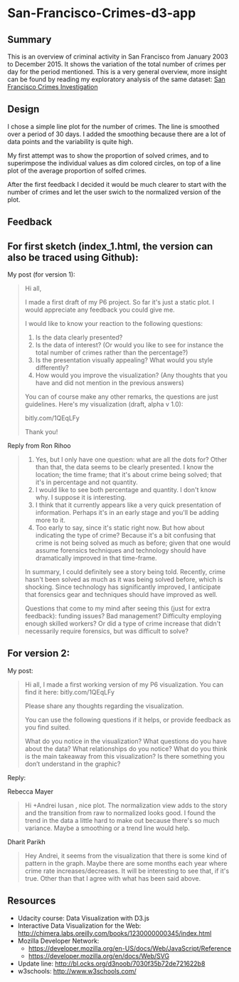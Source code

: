 # San-Francisco-Crimes-d3-app

 ## Summary 

This is an overview of criminal activity in San Francisco from January 2003 
to December 2015. It shows the variation of the total number of crimes per day
for the period mentioned. This is a very general overview, more insight can be
found by reading my exploratory analysis of the same dataset: 
[San Francisco Crimes Investigation](https://s3.amazonaws.com/andrei-iusan-ud-dand/P4_-_San_Francisco_Crimes_-_Andrei_Iusan.html)

## Design

I chose a simple line plot for the number of crimes. The line is smoothed over
a period of 30 days. I added the smoothing because there are a lot of data 
points and the variability is quite high.

My first attempt was to show the proportion of solved crimes, and to 
superimpose the individual values as dim colored circles, on top of a line
plot of the average proportion of solfed crimes.

After the first feedback I decided it would be much clearer to start with the
number of crimes and let the user swich to the normalized version of the plot.

## Feedback

For first sketch (index_1.html, the version can also be traced using Github):
---

My post (for version 1):

>Hi all,
>
>I made a first draft of my P6 project. So far it's just a static plot. 
>I would appreciate any feedback you could give me.
>
>I would like to know your reaction to the following questions:
>
>1. Is the data clearly presented?
>2. Is the data of interest? (Or would you like to see for instance the total
>number of crimes rather than the percentage?)
>3. Is the presentation visually appealing? What would you style differently?
>4. How would you improve the visualization? (Any thoughts that you have and
>did not mention in the previous answers)
>
>You can of course make any other remarks, the questions are just guidelines.
>Here's my visualization (draft, alpha v 1.0):
>
>bitly.com/1QEqLFy
>
>Thank you!﻿

Reply from Ron Rihoo

>1. Yes, but I only have one question: what are all the dots for? Other than
>that, the data seems to be clearly presented. I know the location; the time
>frame; that it's about crime being solved; that it's in percentage and not
>quantity.
>2. I would like to see both percentage and quantity. I don't know why.
>I suppose it is interesting.
>3. I think that it currently appears like a very quick presentation of
>information. Perhaps it's in an early stage and you'll be adding more to it.
>4. Too early to say, since it's static right now. But how about indicating the
>type of crime? Because it's a bit confusing that crime is not being solved 
>as much as before; given that one would assume forensics techniques and 
>technology should have dramatically improved in that time-frame.
>
>In summary, I could definitely see a story being told. Recently, crime hasn't
>been solved as much as it was being solved before, which is shocking. Since
>technology has significantly improved, I anticipate that forensics gear and
>techniques should have improved as well.
>
>Questions that come to my mind after seeing this (just for extra feedback):
>funding issues? Bad management? Difficulty employing enough skilled workers?
>Or did a type of crime increase that didn't necessarily require forensics,
>but was difficult to solve?

For version 2:
---

My post:

>Hi all,
>I made a first working version of my P6 visualization. You can find it here:
>bitly.com/1QEqLFy
>
>Please share any thoughts regarding the visualization.
>
>You can use the following questions if it helps, or provide feedback as you
>find suited.
>
>What do you notice in the visualization?
>What questions do you have about the data?
>What relationships do you notice?
>What do you think is the main takeaway from this visualization?
>Is there something you don’t understand in the graphic?

Reply:

Rebecca Mayer
>Hi +Andrei Iusan , nice plot. The normalization view adds to the story 
>and the transition from raw to normalized looks good. I found the trend
>in the data a little hard to make out because there's so much variance.
>Maybe a smoothing or a trend line would help.

Dharit Parikh
>Hey Andrei, it seems from the visualization that there is some kind of 
>pattern in the graph. Maybe there are some months each year where crime
>rate increases/decreases. It will be interesting to see that, if it's 
>true. Other than that I agree with what has been said above.

## Resources

- Udacity course: Data Visualization with D3.js
- Interactive Data Visualization for the Web: http://chimera.labs.oreilly.com/books/1230000000345/index.html
- Mozilla Developer Network:
  - https://developer.mozilla.org/en-US/docs/Web/JavaScript/Reference
  - https://developer.mozilla.org/en/docs/Web/SVG
- Update line: http://bl.ocks.org/d3noob/7030f35b72de721622b8
- w3schools: http://www.w3schools.com/
